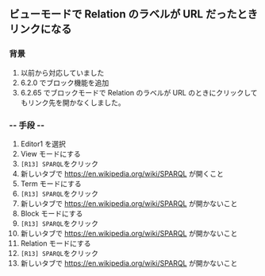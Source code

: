 ## ビューモードで Relation のラベルが URL だったときリンクになる

### 背景

1.  以前から対応していました
2.  6.2.0 でブロック機能を追加
3.  6.2.65 でブロックモードで Relation のラベルが URL のときにクリックしてもリンク先を開かなくしました。

### -- 手段 --

1.  Editor1 を選択
2.  View モードにする
3.  `[R13] SPARQL`をクリック
4.  新しいタブで <https://en.wikipedia.org/wiki/SPARQL> が開くこと
5.  Term モードにする
6.  `[R13] SPARQL`をクリック
7.  新しいタブで <https://en.wikipedia.org/wiki/SPARQL> が開かないこと
8.  Block モードにする
9.  `[R13] SPARQL`をクリック
10. 新しいタブで <https://en.wikipedia.org/wiki/SPARQL> が開かないこと
11. Relation モードにする
12. `[R13] SPARQL`をクリック
13. 新しいタブで <https://en.wikipedia.org/wiki/SPARQL> が開かないこと

